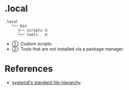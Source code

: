 # .local

```text
.local
   └── bin
      ├── scripts ① 
      └── tools   ②
```

- ①: Custom scripts.
- ②: Tools that are not installed via a package manager.

# References

- [systemd's standard file-hierarchy](https://www.freedesktop.org/software/systemd/man/latest/file-hierarchy.html#%7E/.local/bin/)